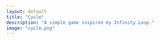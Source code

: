 ```yaml
---
layout: default
title: "Cycle"
description: "A simple game inspired by Infinity Loop."
image: "cycle.png"
---
```


